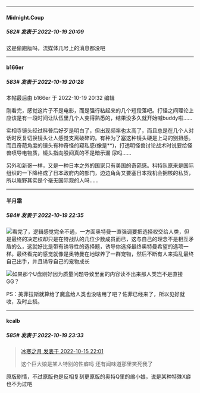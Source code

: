 

*****

####  Midnight.Coup  
##### 582#       发表于 2022-10-19 20:09

这是偷跑版吗，流媒体几号上的消息都没吧



*****

####  b166er  
##### 583#       发表于 2022-10-19 20:28

 本帖最后由 b166er 于 2022-10-19 20:32 编辑 

刚看完，感觉这片子不是电影，而是强行粘起来的几个短段落吧。打怪之间理论上应该是有一段时间让队伍里几个人变得熟悉的，结果没多久就开始喊buddy啦……

实相寺镜头经过科普后好歹是明白了，但出现频率也太高了，而且总是在几个人对话时反复切换镜头让人感觉支离破碎的。有种为了塞这种镜头硬是上马的别扭感。而且奇葩角度的镜头有种奇怪的窥私感(像是**)，打透明怪兽讨论战术时说要给怪兽喷导电物质，镜头指向股间真的不是暗示漏 尿吗……

另外和新哥一样，又是一种日本之外的国家只有美国的奇葩感。科特队原来是国际组织的一下降格成了日本政府内的部门，边边角角又要塞日本找机会拥核的私货，所以庵野其实是个毫无国际观的人吗……



*****

####  半月霜  
##### 584#       发表于 2022-10-19 22:35

<img src="https://static.saraba1st.com/image/smiley/face2017/180.png" referrerpolicy="no-referrer">看完了，逻辑感觉完全不通，一方面奥特曼一直强调要把选择权交给人类，但是最终的决定权却只是在特战队的几位少数成员而已，这与自己的理念不是相互矛盾的么，这就好比是带有诱导性的选择题，诱导你选择最终奥特曼希望的选项一样。最终看完的感觉就像是奥特曼在地球养了一群宠物，然后不断有人来捣乱最终自己出手，并且诱导自己的宠物成长

<img src="https://static.saraba1st.com/image/smiley/face2017/018.png" referrerpolicy="no-referrer">如果那个U盘刚好因为质量问题导致里面的内容读不出来那人类岂不是直接GG？

PS：美菲拉斯就算给了魔盒给人类也没啥用了吧？佐菲已经来了，所以见好就收，及时止损。



*****

####  kcalb  
##### 585#       发表于 2022-10-19 23:33

<blockquote><a href="httphttps://bbs.saraba1st.com/2b/forum.php?mod=redirect&amp;goto=findpost&amp;pid=57927363&amp;ptid=2025688" target="_blank">冰寒之月 发表于 2022-10-15 22:01</a>

这个巨大娘是某人特别的性癖吗 还有闻味道那里笑死我了</blockquote>
原版剧情，不过原版也是反相复刻更原版的奥特Q里的缩小娘，说是某种特殊X癖也不为过吧

